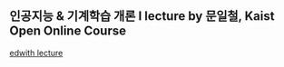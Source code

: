 ## 인공지능 & 기계학습 개론 I lecture by 문일철, Kaist Open Online Course
[edwith lecture](https://www.edwith.org/machinelearning1_17/joinLectures/9738)

